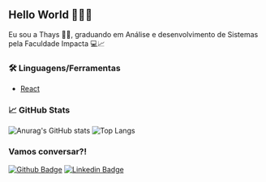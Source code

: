 ## Hello World 👩🏻‍💻

Eu sou a Thays 👩🏻‍, graduando em Análise e desenvolvimento de Sistemas pela Faculdade Impacta 💻📈

### 🛠️ Linguagens/Ferramentas
- [React](https://pt-br.reactjs.org/)

### 📈 GitHub Stats

![Anurag's GitHub stats](https://github-readme-stats.vercel.app/api?username=thaysrq&show_icons=true&theme=jolly)
![Top Langs](https://github-readme-stats.vercel.app/api/top-langs/?username=thaysrq&layout=compact&theme=jolly)

### Vamos conversar?!
[![Github Badge](https://img.shields.io/badge/-Github-000?style=flat-square&logo=Github&logoColor=white&link=https://github.com/thaysrq)](https://github.com/thaysrq)
[![Linkedin Badge](https://img.shields.io/badge/-LinkedIn-blue?style=flat-square&logo=Linkedin&logoColor=white&link=https://www.linkedin.com/in/thayspsilva)](https://www.linkedin.com/in/thayspsilva)
